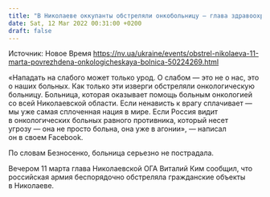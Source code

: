 ```yaml
---
title: "В Николаеве оккупанты обстреляли онкобольницу — глава здравоохранения области"
date: Sat, 12 Mar 2022 00:31:00 +0200
draft: false
---
```

Источник: Новое Время https://nv.ua/ukraine/events/obstrel-nikolaeva-11-marta-povrezhdena-onkologicheskaya-bolnica-50224269.html


«Нападать на слабого может только урод. О слабом — это не о нас, это о наших больных. Как только эти изверги обстреляли онкологическую больницу. Больница, которая оказывает помощь больным онкологией со всей Николаевской области. Если ненависть к врагу сплачивает — мы уже самая сплоченная нация в мире. Если Россия видит в онкологических больных равного противника, который несет угрозу — она не просто больна, она уже в агонии», — написал он в своем Facebook.

По словам Безносенко, больница серьезно не пострадала.

Вечером 11 марта глава Николаевской ОГА Виталий Ким сообщил, что российская армия беспорядочно обстреляла гражданские объекты в Николаеве.
